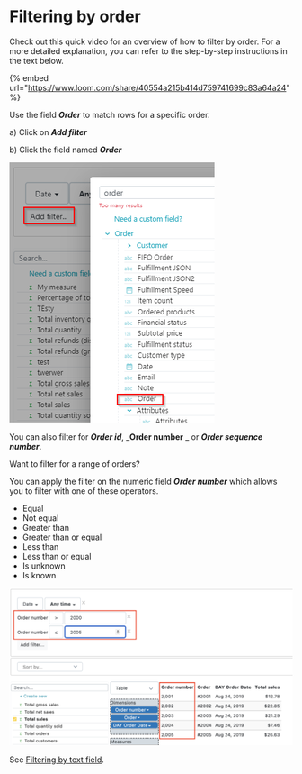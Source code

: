 # Filtering by order

Check out this quick video for an overview of how to filter by order. For a more detailed explanation, you can refer to the step-by-step instructions in the text below.

{% embed url="https://www.loom.com/share/40554a215b414d759741699c83a64a24" %}

Use the field _**Order**_ to match rows for a specific order.

a) Click on _**Add filter**_

b) Click the field named _**Order**_

![](<../.gitbook/assets/image (58).png>)

You can also filter for _**Order id**_, _**Order number** _ or _**Order sequence number**_.

Want to filter for a range of orders?&#x20;

You can apply the filter on the numeric field _**Order number**_ which allows you to filter with one of these operators.

* Equal
* Not equal
* Greater than
* Greater than or equal
* Less than
* Less than or equal
* Is unknown
* Is known

![](<../.gitbook/assets/image (68).png>)

See [Filtering by text field](../the-basics/filtering/text-fields.md).
